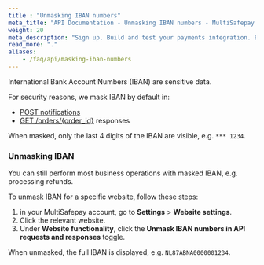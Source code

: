 ```yaml
---
title : "Unmasking IBAN numbers"
meta_title: "API Documentation - Unmasking IBAN numbers - MultiSafepay Docs"
weight: 20
meta_description: "Sign up. Build and test your payments integration. Explore our products and services. Use our API Reference, SDKs, and wrappers. Get support."
read_more: "."
aliases:
    - /faq/api/masking-iban-numbers
---
```


International Bank Account Numbers (IBAN) are sensitive data. 

For security reasons, we mask IBAN by default in:

- [POST notifications](/developer/api/notification-url/#post-notification-example)
- [GET /orders/{order_id}](/api/#retrieve-an-order) responses

When masked, only the last 4 digits of the IBAN are visible, e.g. `*** 1234`.

### Unmasking IBAN

You can still perform most business operations with masked IBAN, e.g. processing refunds.

To unmask IBAN for a specific website, follow these steps:

1. in your MultiSafepay account, go to **Settings** > **Website settings**.
2. Click the relevant website.
3. Under **Website functionality**, click the **Unmask IBAN numbers in API requests and responses** toggle.

When unmasked, the full IBAN is displayed, e.g. `NL87ABNA0000001234`.
